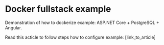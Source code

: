 # Docker fullstack example
Demonstration of how to dockerize example: ASP.NET Core + PostgreSQL + Angular.

Read this acticle to follow steps how to configure example: [link_to_article]

